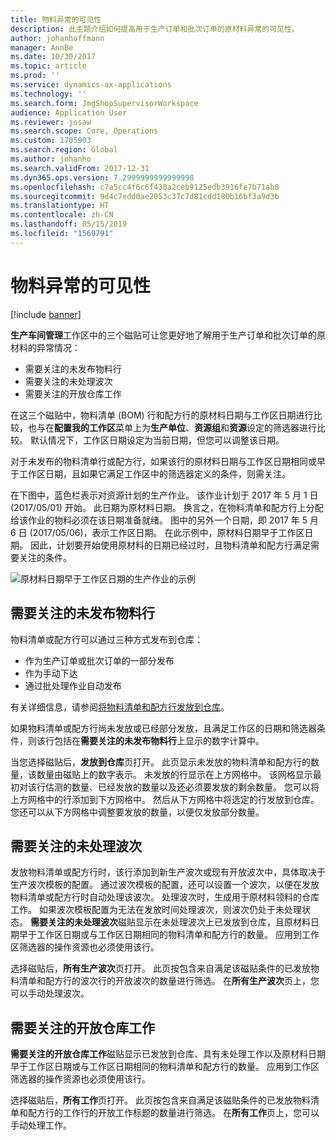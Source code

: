 ```yaml
---
title: 物料异常的可见性
description: 此主题介绍如何提高用于生产订单和批次订单的原材料异常的可见性。
author: johanhoffmann
manager: AnnBe
ms.date: 10/30/2017
ms.topic: article
ms.prod: ''
ms.service: dynamics-ax-applications
ms.technology: ''
ms.search.form: JmgShopSupervisorWorkspace
audience: Application User
ms.reviewer: josaw
ms.search.scope: Core, Operations
ms.custom: 1705903
ms.search.region: Global
ms.author: johanho
ms.search.validFrom: 2017-12-31
ms.dyn365.ops.version: 7.2999999999999998
ms.openlocfilehash: c7a5cc4f6c6f430a2ceb9125edb3916fe7b71ab8
ms.sourcegitcommit: 9d4c7edd0ae2053c37c7d81cdd180b16bf3a9d3b
ms.translationtype: HT
ms.contentlocale: zh-CN
ms.lasthandoff: 05/15/2019
ms.locfileid: "1569791"
---
```

# <a name="visibility-into-material-exceptions"></a>物料异常的可见性

[!include [banner](../includes/banner.md)]

**生产车间管理**工作区中的三个磁贴可让您更好地了解用于生产订单和批次订单的原材料的异常情况：

- 需要关注的未发布物料行
- 需要关注的未处理波次
- 需要关注的开放仓库工作

在这三个磁贴中，物料清单 (BOM) 行和配方行的原材料日期与工作区日期进行比较，也与在**配置我的工作区**菜单上为**生产单位**、**资源组**和**资源**设定的筛选器进行比较。 默认情况下，工作区日期设定为当前日期，但您可以调整该日期。

对于未发布的物料清单行或配方行，如果该行的原材料日期与工作区日期相同或早于工作区日期，且如果它满足工作区中的筛选器定义的条件，则需关注。

在下图中，蓝色栏表示对资源计划的生产作业。 该作业计划于 2017 年 5 月 1 日 (2017/05/01) 开始。 此日期为原材料日期。 换言之，在物料清单和配方行上分配给该作业的物料必须在该日期准备就绪。 图中的另外一个日期，即 2017 年 5 月 6 日 (2017/05/06)，表示工作区日期。 在此示例中，原材料日期早于工作区日期。 因此，计划要开始使用原材料的日期已经过时，且物料清单和配方行满足需要关注的条件。

![原材料日期早于工作区日期的生产作业的示例](./media/improved-visibility.png)

## <a name="unreleased-material-lines-needing-attention"></a>需要关注的未发布物料行

物料清单或配方行可以通过三种方式发布到仓库：

- 作为生产订单或批次订单的一部分发布
- 作为手动下达
- 通过批处理作业自动发布

有关详细信息，请参阅[将物料清单和配方行发放到仓库](releasing-bom-and-formula-lines-to-warehouse.md)。 

如果物料清单或配方行尚未发放或已经部分发放，且满足工作区的日期和筛选器条件，则该行包括在**需要关注的未发布物料行**上显示的数字计算中。

当您选择磁贴后，**发放到仓库**页打开。 此页显示未发放的物料清单和配方行的数量，该数量由磁贴上的数字表示。 未发放的行显示在上方网格中。 该网格显示最初对该行估测的数量、已经发放的数量以及还必须要发放的剩余数量。 您可以将上方网格中的行添加到下方网格中。 然后从下方网格中将选定的行发放到仓库。 您还可以从下方网格中调整要发放的数量，以便仅发放部分数量。

## <a name="unprocessed-waves-needing-attention"></a>需要关注的未处理波次

发放物料清单或配方行时，该行添加到新生产波次或现有开放波次中，具体取决于生产波次模板的配置。 通过波次模板的配置，还可以设置一个波次，以便在发放物料清单或配方行时自动处理该波次。 处理波次时，生成用于原材料领料的仓库工作。 如果波次模板配置为无法在发放时间处理波次，则波次仍处于未处理状态。 **需要关注的未处理波次**磁贴显示在未处理波次上已发放到仓库，且原材料日期早于工作区日期或与工作区日期相同的物料清单和配方行的数量。 应用到工作区筛选器的操作资源也必须使用该行。

选择磁贴后，**所有生产波次**页打开。 此页按包含来自满足该磁贴条件的已发放物料清单和配方行的波次行的开放波次的数量进行筛选。 在**所有生产波次**页上，您可以手动处理波次。

## <a name="open-warehouse-work-needing-attention"></a>需要关注的开放仓库工作

**需要关注的开放仓库工作**磁贴显示已发放到仓库、具有未处理工作以及原材料日期早于工作区日期或与工作区日期相同的物料清单和配方行的数量。 应用到工作区筛选器的操作资源也必须使用该行。

选择磁贴后，**所有工作**页打开。 此页按包含来自满足该磁贴条件的已发放物料清单和配方行的工作行的开放工作标题的数量进行筛选。 在**所有工作**页上，您可以手动处理工作。
